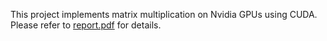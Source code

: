 This project implements matrix multiplication on Nvidia GPUs using CUDA. Please refer to [report.pdf](https://github.com/abhishekvijeev/matmul-cuda/blob/master/report.pdf) for details.
